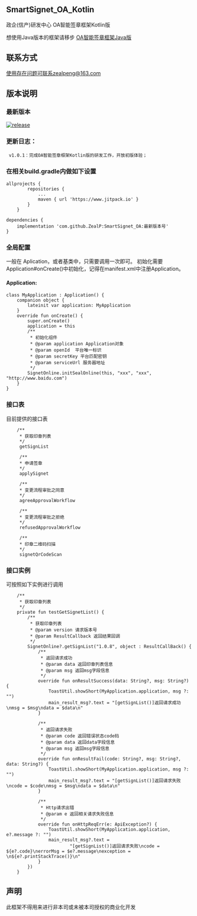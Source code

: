 ## SmartSignet_OA_Kotlin

政企(信产)研发中心 OA智能签章框架Kotlin版

想使用Java版本的框架请移步 [OA智能签章框架Java版](https://github.com/ZealP/SmartSignet_OA_Kotlin)

## 联系方式
使用存在问题可联系zealpeng@163.com

## 版本说明
### 最新版本
[![release](https://img.shields.io/badge/release-V1.0.1-orange.svg)](https://github.com/ZealP/SmartSignet_OA)
### 更新日志：
     v1.0.1：完成OA智能签章框架Kotlin版的研发工作，开放初版体验；

<!-- ### Demo下载
[![downloads](https://img.shields.io/badge/downloads-430k-blue.svg)](https://github.com/zhou-you/RxEasyHttp/blob/master/RxEasyHttp-Demo.apk?raw=true) -->

### 在相关build.gradle内做如下设置
```
allprojects {
        repositories {
            ...
            maven { url 'https://www.jitpack.io' }
        }
    }

dependencies {
    implementation 'com.github.ZealP:SmartSignet_OA:最新版本号'
}
```
### 全局配置
一般在 Aplication，或者基类中，只需要调用一次即可。
初始化需要Application#onCreate()中初始化，记得在manifest.xml中注册Application。
#### Application:
```
class MyApplication : Application() {
    companion object {
        lateinit var application: MyApplication
    }
    override fun onCreate() {
        super.onCreate()
        application = this
        /**
         * 初始化组件
         * @param application Application对象
         * @param openId  平台唯一标识
         * @param secretKey 平台匹配密钥
         * @param serviceUrl 服务器地址
         */
        SignetOnline.initSealOnline(this, "xxx", "xxx", "http://www.baidu.com")
    }
}
```

### 接口表
目前提供的接口表
```
    /**
     * 获取印章列表
     */
     getSignList

     /**
     * 申请签章
     */
     applySignet

     /**
     * 变更流程审批之同意
     */
     agreeApprovalWorkflow

     /**
     * 变更流程审批之拒绝
     */
     refusedApprovalWorkflow

     /**
     * 印章二维码扫描
     */
     signetQrCodeScan
```

### 接口实例
可按照如下实例进行调用
```
    /**
     * 获取印章列表
     */
    private fun testGetSignetList() {
        /**
         * 获取印章列表
         * @param version 请求版本号
         * @param ResultCallback 返回结果回调
         */
        SignetOnline?.getSignList("1.0.8", object : ResultCallBack() {
            /**
             * 返回请求成功
             * @param data 返回印章列表信息
             * @param msg 返回msg字段信息
             */
            override fun onResultSuccess(data: String?, msg: String?) {
                ToastUtil.showShort(MyApplication.application, msg ?: "")
                main_result_msg?.text = "[getSignList()]返回请求成功\nmsg = $msg\ndata = $data\n"
            }

            /**
             * 返回请求失败
             * @param code 返回错误状态code码
             * @param data 返回data字段信息
             * @param msg 返回msg字段信息
             */
            override fun onResultFail(code: String?, msg: String?, data: String?) {
                ToastUtil.showShort(MyApplication.application, msg ?: "")
                main_result_msg?.text = "[getSignList()]返回请求失败\ncode = $code\nmsg = $msg\ndata = $data\n"
            }

            /**
             * Http请求出错
             * @param e 返回相关请求失败信息
             */
            override fun onHttpReqErr(e: ApiException?) {
                ToastUtil.showShort(MyApplication.application, e?.message ?: "")
                main_result_msg?.text =
                        "[getSignList()]返回请求失败\ncode = ${e?.code}\nerrorMsg = $e?.message\nexception = \n${e?.printStackTrace()}\n"
            }
        })
    }
```

## 声明
此框架不得用来进行非本司或未被本司授权的商业化开发
